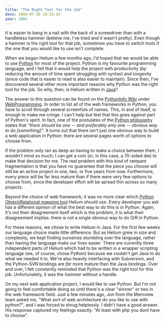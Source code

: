 ```yaml
---
title: "The Right Tool for the Job"
date: 2004-07-26 19:33:43
year: 2004
---
```

It is easier to bang in a nail with the back of a screwdriver than with a handleless hammer (believe me, I've tried and it wasn't pretty).  Even though a hammer is the right tool for that job, sometimes you have to switch tools if the one that you would like to use isn't complete.

When we began Helium a few months ago, I'd hoped that we would be able to use <a href="http://www.python.org/">Python</a> for most of the project.  Python is my favourite programming language, and I felt that it would help the project with productivity (by reducing the amount of time spent struggling with syntax) and longevity (since code that is easier to read is also easier to maintain).  Since then, I've discovered several other more important reasons why Python was the right tool for the job.  So why, then, is Helium written in <a href="http://java.sun.com/">Java</a>?

The answer to this question can be found on the <a href="http://www.python.org/moin/FrontPage">PythonInfo Wiki</a> under <a href="http://www.python.org/cgi-bin/moinmoin/WebProgramming">WebProgramming</a>.  In order to list all of the web frameworks in Python, you have to scroll through several screenfuls of names.  This, in and of itself, is enough to make me cringe.  I can't help but feel that this goes against part of Python's spirit.  In fact, one of the postulates of the <a href="http://c2.com/cgi/wiki?PythonPhilosophy">Python philosophy</a> states that <em>"there should be one -- and preferably only one -- obvious way to do [something]"</em>.  It turns out that there isn't just one obvious way to build a web application in Python: there are several pages worth of options to choose from.

If the problem only ran as deep as having to make a choice between them, I wouldn't mind so much; I can get a coin (or, in this case, a 70-sided die) to make that decision for me.  The real problem with this kind of rampant fragmentation is that you have no guarantee that the piece you choose will still be an active project in one, two, or five years from now.  Furthermore, every piece will be far less mature than if there were very few options to choose from, since the developer effort will be spread thin across so many projects.

Beyond the choice of web framework, it was no more clear which <a href="http://www.thinkware.se/cgi-bin/thinki.cgi/ObjectRelationalMappersForPython">Python Object/Relational mapping tool</a> Helium should use.  Every developer you ask has a different opinion of what the best way to do this is in Python.  Again, it's not their disagreement itself which is the problem, it is what their disagreement implies: there is not a single obvious way to do O/R in Python.

For these reasons, we chose to write Helium in Java.  For the first few weeks our language choice made little difference.  But as Helium grew in size and complexity, we kept finding ourselves stumbling over the language, rather than having the language make our lives easier.  There are currently three independent parts of Helium which had to be written in a wrapper scripting language (we, of course, chose Python) because we couldn't get Java to do what we needed it to.  We're also heavily interfacing with Subversion, and the Python-SVN bindings are <em>far</em> more mature than the Java bindings.  Over and over, I felt constantly reminded that Python was the right tool for this job.  Unfortunately, it was the hammer without a handle.

On my next web application project, I would like to use Python.  But I'm not going to feel comfortable doing so until there's a clear "winner" or two in the web framework field.  Just a few minutes ago, Jon from the Memview team asked me, "What sort of web architecture do you like to use with python?", and I was forced to shrug helplessly.  I didn't have a good answer.  His response captured my feelings exactly: "At least with php you dont have to choose".
